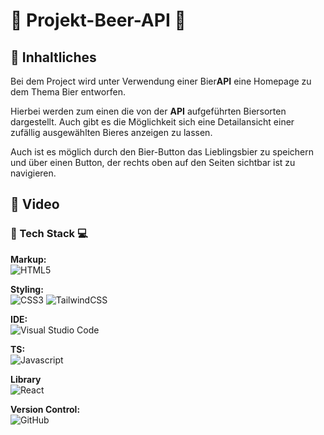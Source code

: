 # 🍻 Projekt-Beer-API 🍻

## 🍺 Inhaltliches

Bei dem Project wird unter Verwendung einer Bier**API** eine Homepage zu dem Thema Bier entworfen.

Hierbei werden zum einen die von der **API** aufgeführten Biersorten dargestellt. Auch gibt es die Möglichkeit sich eine Detailansicht einer zufällig ausgewählten Bieres anzeigen zu lassen.

Auch ist es möglich durch den Bier-Button das Lieblingsbier zu speichern und über einen Button, der rechts oben auf den Seiten sichtbar ist zu navigieren.

## 🍺 Video

### 🍺 Tech Stack 💻

**Markup:**  
![HTML5](https://img.shields.io/badge/html5-%23E34F26.svg?style=for-the-badge&logo=html5&logoColor=white)

**Styling:**<br/>
![CSS3](https://img.shields.io/badge/css3-%231572B6.svg?style=for-the-badge&logo=css3&logoColor=white)
![TailwindCSS](https://img.shields.io/badge/tailwindcss-%2338B2AC.svg?style=for-the-badge&logo=tailwind-css&logoColor=white)

**IDE:**  
![Visual Studio Code](https://img.shields.io/badge/Visual%20Studio%20Code-0078d7.svg?style=for-the-badge&logo=visual-studio-code&logoColor=white)

**TS:**<br/>
![Javascript](https://shields.io/badge/TypeScript-3178C6?logo=TypeScript&logoColor=FFF&style=flat-square)

**Library**<br/>
![React](https://img.shields.io/badge/React-61DAFB?logo=React&logoColor=black&style=flat-square)

**Version Control:**  
![GitHub](https://img.shields.io/badge/github-%23121011.svg?style=for-the-badge&logo=github&logoColor=white)
